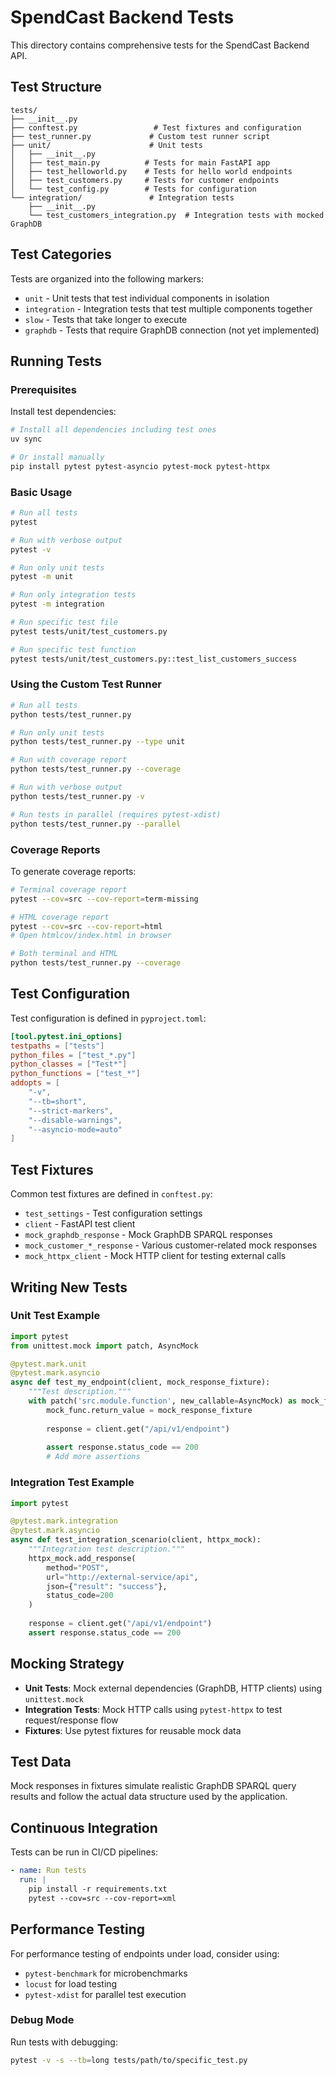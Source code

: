 # SpendCast Backend Tests

This directory contains comprehensive tests for the SpendCast Backend API.

## Test Structure

```
tests/
├── __init__.py
├── conftest.py                 # Test fixtures and configuration
├── test_runner.py             # Custom test runner script
├── unit/                      # Unit tests
│   ├── __init__.py
│   ├── test_main.py          # Tests for main FastAPI app
│   ├── test_helloworld.py    # Tests for hello world endpoints
│   ├── test_customers.py     # Tests for customer endpoints
│   └── test_config.py        # Tests for configuration
└── integration/               # Integration tests
    ├── __init__.py
    └── test_customers_integration.py  # Integration tests with mocked GraphDB
```

## Test Categories

Tests are organized into the following markers:

- `unit` - Unit tests that test individual components in isolation
- `integration` - Integration tests that test multiple components together
- `slow` - Tests that take longer to execute
- `graphdb` - Tests that require GraphDB connection (not yet implemented)

## Running Tests

### Prerequisites

Install test dependencies:
```bash
# Install all dependencies including test ones
uv sync

# Or install manually
pip install pytest pytest-asyncio pytest-mock pytest-httpx
```

### Basic Usage

```bash
# Run all tests
pytest

# Run with verbose output
pytest -v

# Run only unit tests
pytest -m unit

# Run only integration tests  
pytest -m integration

# Run specific test file
pytest tests/unit/test_customers.py

# Run specific test function
pytest tests/unit/test_customers.py::test_list_customers_success
```

### Using the Custom Test Runner

```bash
# Run all tests
python tests/test_runner.py

# Run only unit tests
python tests/test_runner.py --type unit

# Run with coverage report
python tests/test_runner.py --coverage

# Run with verbose output
python tests/test_runner.py -v

# Run tests in parallel (requires pytest-xdist)
python tests/test_runner.py --parallel
```

### Coverage Reports

To generate coverage reports:

```bash
# Terminal coverage report
pytest --cov=src --cov-report=term-missing

# HTML coverage report  
pytest --cov=src --cov-report=html
# Open htmlcov/index.html in browser

# Both terminal and HTML
python tests/test_runner.py --coverage
```

## Test Configuration

Test configuration is defined in `pyproject.toml`:

```toml
[tool.pytest.ini_options]
testpaths = ["tests"]
python_files = ["test_*.py"]
python_classes = ["Test*"]
python_functions = ["test_*"]
addopts = [
    "-v",
    "--tb=short", 
    "--strict-markers",
    "--disable-warnings",
    "--asyncio-mode=auto"
]
```

## Test Fixtures

Common test fixtures are defined in `conftest.py`:

- `test_settings` - Test configuration settings
- `client` - FastAPI test client
- `mock_graphdb_response` - Mock GraphDB SPARQL responses
- `mock_customer_*_response` - Various customer-related mock responses
- `mock_httpx_client` - Mock HTTP client for testing external calls

## Writing New Tests

### Unit Test Example

```python
import pytest
from unittest.mock import patch, AsyncMock

@pytest.mark.unit
@pytest.mark.asyncio
async def test_my_endpoint(client, mock_response_fixture):
    """Test description."""
    with patch('src.module.function', new_callable=AsyncMock) as mock_func:
        mock_func.return_value = mock_response_fixture
        
        response = client.get("/api/v1/endpoint")
        
        assert response.status_code == 200
        # Add more assertions
```

### Integration Test Example  

```python
import pytest

@pytest.mark.integration
@pytest.mark.asyncio
async def test_integration_scenario(client, httpx_mock):
    """Integration test description."""
    httpx_mock.add_response(
        method="POST",
        url="http://external-service/api",
        json={"result": "success"},
        status_code=200
    )
    
    response = client.get("/api/v1/endpoint")
    assert response.status_code == 200
```

## Mocking Strategy

- **Unit Tests**: Mock external dependencies (GraphDB, HTTP clients) using `unittest.mock`
- **Integration Tests**: Mock HTTP calls using `pytest-httpx` to test request/response flow
- **Fixtures**: Use pytest fixtures for reusable mock data

## Test Data

Mock responses in fixtures simulate realistic GraphDB SPARQL query results and follow the actual data structure used by the application.

## Continuous Integration

Tests can be run in CI/CD pipelines:

```yaml
- name: Run tests
  run: |
    pip install -r requirements.txt
    pytest --cov=src --cov-report=xml
```

## Performance Testing

For performance testing of endpoints under load, consider using:
- `pytest-benchmark` for microbenchmarks
- `locust` for load testing
- `pytest-xdist` for parallel test execution

### Debug Mode

Run tests with debugging:
```bash
pytest -v -s --tb=long tests/path/to/specific_test.py
```
